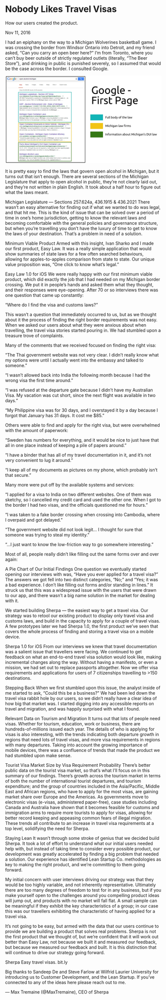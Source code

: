# Nobody Likes Travel Visas

How our users created the product.

Nov 11, 2016

I had an epiphany on the way to a Michigan Wolverines basketball game. I was crossing the border from Windsor Ontario into Detroit, and my friend asked, “Can you carry an open beer here?” I’m from Toronto, where you can’t buy beer outside of strictly regulated outlets (literally, “The Beer Store”), and drinking in public is punished severely, so I assumed that would be the case across the border. I consulted Google.

![Google’s First Page for “open alcohol michigan”](/img/nobodyLikesTravelVisas0.webp)

It is pretty easy to find the laws that govern open alcohol in Michigan, but it turns out that isn’t enough. There are several sections of the Michigan Legislature that apply to open alcohol in public, they’re not clearly laid out, and they’re not written in plain English. It took about a half hour to figure out what the laws meant.


Michigan Legislature — Sections 257.624a, 436.1915 & 436.2021
There wasn’t an easy alternative for finding out if what we wanted to do was legal, and that hit me. This is the kind of issue that can be solved over a period of time in one’s home jurisdiction, getting to know the relevant laws and becoming comfortable with the general policies and governance structure, but when you’re travelling you don’t have the luxury of time to get to know the laws of your destination. That’s a problem in need of a solution.

Minimum Viable Product
Armed with this insight, 
Ivan Sharko
 and I made our first product, Easy Law. It was a really simple application that would show summaries of state laws for a few often searched behaviours, allowing for apples-to-apples comparison from state to state. Our unique value proposition was, “One click to know what’s legal.”


Easy Law 1.0 for iOS
We were really happy with our first minimum viable product, which did exactly the job that I had needed on my Michigan border crossing. We put it in people’s hands and asked them what they thought, and their responses were eye-opening. After 70 or so interviews there was one question that came up constantly:

“Where do I find the visa and customs laws?”

This wasn’t a question that immediately occurred to us, but as we thought about it the process of finding the right border requirements was not easy. When we asked our users about what they were anxious about when travelling, the travel visa stories started pouring in. We had stumbled upon a treasure trove of complaints.

Many of the comments that we received focused on finding the right visa:

“The Thai government website was not very clear. I didn’t really know what my options were until I actually went into the embassy and talked to someone.”

“I wasn’t allowed back into India the following month because I had the wrong visa the first time around.”

“I was refused at the departure gate because I didn’t have my Australian Visa. My vacation was cut short, since the next flight was available in two days.”

“My Philippine visa was for 30 days, and I overstayed it by a day because I forgot that January has 31 days. It cost me $85.”

Others were able to find and apply for the right visa, but were overwhelmed with the amount of paperwork:

“Sweden has numbers for everything, and it would be nice to just have that all in one place instead of keeping a pile of papers around.”

“I have a binder that has all of my travel documentation in it, and it’s not very convenient to lug it around.”

“I keep all of my documents as pictures on my phone, which probably isn’t that secure.”

Many more were put off by the available systems and services:

“I applied for a visa to India on two different websites. One of them was sketchy, so I cancelled my credit card and used the other one. When I got to the border I had two visas, and the officials questioned me for hours.”

“I was taken to a fake border crossing when crossing into Cambodia, where I overpaid and got delayed.”

“The government website did not look legit… I thought for sure that someone was trying to steal my identity.”

“…I just want to know the low-friction way to go somewhere interesting.”

Most of all, people really didn’t like filling out the same forms over and over again:


A Pie Chart of Our Initial Findings
One question we eventually started opening our interviews with was, “Have you ever applied for a travel visa?” The answers we got fell into two distinct categories, “No;” and “Yes; it was a bad experience. I don’t like filling out forms and/or standing in lines.” It struck us that this was a widespread issue with the users that were drawn to our app, and there wasn’t a big name solution in the market for dealing with it.

We started building Sherpa — the easiest way to get a travel visa. Our strategy was to retool our existing product to display only travel visa and customs laws, and build in the capacity to apply for a couple of travel visas. A few prototypes later we had Sherpa 1.0, the first product we’ve seen that covers the whole process of finding and storing a travel visa on a mobile device.


Sherpa 1.0 for iOS
From our interviews we knew that travel documentation was a salient issue that travellers were facing. We continued to get feedback on what an end-to-end travel visa solution would look like, making incremental changes along the way. Without having a manifesto, or even a mission, we had set out to replace passports altogether. Now we offer visa requirements and applications for users of 7 citizenships travelling to >150 destinations.

Stepping Back
When we first stumbled upon this issue, the analyst inside of me started to ask, “Could this be a business?” We had been led down the travel visa rabbit hole by our users, so we didn’t really have a clear idea of how big that market was. I started digging into any accessible reports on travel and migration, and was happily surprised with what I found.


Relevant Data on Tourism and Migration
It turns out that lots of people need visas. Whether for tourism, education, work or business, there are hundreds-of-millions issued each year. The details of who is applying for visas is also interesting, with the trends indicating both departure growth in regions that need lots of travel visas, and more visa requirements in regions with many departures. Taking into account the growing importance of mobile devices, there was a confluence of trends that made the product we had stumbled upon make sense.


Tourist Visa Market Size by Visa Requirement Probability
There’s better public data on the tourist visa market, so that’s what I’ll focus on in this summary of our findings. There’s growth across the tourism market in terms of both the number of international tourist departures, and tourism expenditure; and the group of countries included in the Asia/Pacific, Middle East and African regions, who have to apply for the most visas, are gaining market share over Europe and the Americas. As governments move to electronic visas (e-visas, administered paper-free), case studies including Canada and Australia have shown that it becomes feasible for customs and immigration arms to require more tourists to apply for visas, allowing for better record keeping and appeasing common fears of illegal migration. These trends all contribute to an increase in travel visa requirements at a top level, solidifying the need for Sherpa.

Staying Lean
It wasn’t through some stroke of genius that we decided build Sherpa. It took a lot of effort to understand what our initial users needed help with, but instead of taking time to consider every possible product, our development was greatly accelerated by finding a big problem that needed a solution. Our experience has identified 
Lean Startup Co.
 methodologies as key to making the right product, and we’re committing to them going forward.

My initial concern with user interviews driving our strategy was that they would be too highly variable, and not inherently representative. Ultimately there are too many degrees of freedom to test for in any business, but if you make yourself open to the challenges around you compelling product ideas will jump out, and products with no market will fall flat. A small sample can be meaningful if they exhibit the key characteristics of a group; in our case this was our travellers exhibiting the characteristic of having applied for a travel visa.

It’s not going to be easy, but armed with the data that our users continue to provide we are building a product that solves real problems. Sherpa is not the first product that we thought of, but we’re confident that it will work out better than Easy Law, not because we built it and measured our feedback, but because we measured our feedback and built. It is this distinction that will continue to drive our strategy going forward.

Sherpa
Easy travel visas.
bit.ly

Big thanks to Sandeep De and Steve Farlow at Wilfrid Laurier University for introducing us to Customer Development, and the Lean Startup. If you’ve connected to any of the ideas here please reach out to me.

— Max Tremaine (@MaxTremaine), CEO of Sherpa
